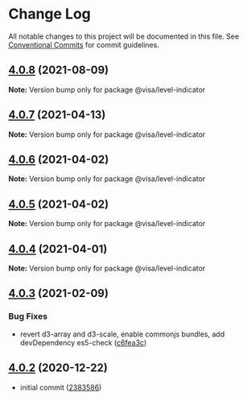 # Change Log

All notable changes to this project will be documented in this file.
See [Conventional Commits](https://conventionalcommits.org) for commit guidelines.

## [4.0.8](https://github.com/visa/visa-chart-components/compare/@visa/level-indicator@4.0.7...@visa/level-indicator@4.0.8) (2021-08-09)

**Note:** Version bump only for package @visa/level-indicator





## [4.0.7](https://github.com/visa/visa-chart-components/compare/@visa/level-indicator@4.0.6...@visa/level-indicator@4.0.7) (2021-04-13)

**Note:** Version bump only for package @visa/level-indicator





## [4.0.6](https://github.com/visa/visa-chart-components/compare/@visa/level-indicator@4.0.5...@visa/level-indicator@4.0.6) (2021-04-02)

**Note:** Version bump only for package @visa/level-indicator





## [4.0.5](https://github.com/visa/visa-chart-components/compare/@visa/level-indicator@4.0.4...@visa/level-indicator@4.0.5) (2021-04-02)

**Note:** Version bump only for package @visa/level-indicator





## [4.0.4](https://github.com/visa/visa-chart-components/compare/@visa/level-indicator@4.0.3...@visa/level-indicator@4.0.4) (2021-04-01)

**Note:** Version bump only for package @visa/level-indicator





## [4.0.3](https://github.com/visa/visa-chart-components/compare/@visa/level-indicator@4.0.2...@visa/level-indicator@4.0.3) (2021-02-09)


### Bug Fixes

* revert d3-array and d3-scale, enable commonjs bundles, add devDependency es5-check ([c6fea3c](https://github.com/visa/visa-chart-components/commit/c6fea3c601dfc4650b52996721ead03a1b363e2b))





## [4.0.2](https://github.com/visa/visa-chart-components/tree/%40visa/level-indicator%404.0.2) (2020-12-22)

- initial commit ([2383586](https://github.com/visa/visa-chart-components/commit/238358698bb59b8f20f424eeedc7235f51e02037))
